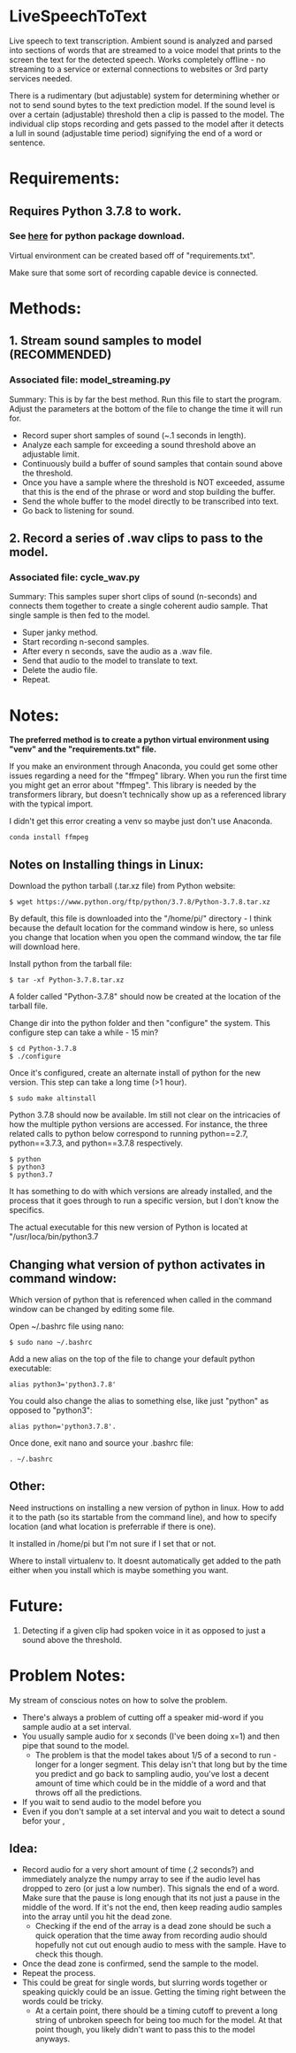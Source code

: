# LiveSpeechToText
Live speech to text transcription. Ambient sound is analyzed and parsed into sections of words that are streamed to a voice model that prints to the screen the text for the detected speech. Works completely offline - no streaming to a service or external connections to websites or 3rd party services needed.

There is a rudimentary (but adjustable) system for determining whether or not to send sound bytes to the text prediction model. If the sound level is over a certain (adjustable) threshold then a clip is passed to the model. The individual clip stops recording and gets passed to the model after it detects a lull in sound (adjustable time period) signifying the end of a word or sentence. 

# Requirements:

## Requires Python 3.7.8 to work. 

### See [here](https://www.python.org/downloads/release/python-378/) for python package download.

Virtual environment can be created based off of "requirements.txt".

Make sure that some sort of recording capable device is connected. 

# Methods:

## 1. Stream sound samples to model (RECOMMENDED)

### **Associated file:** model_streaming.py

Summary: This is by far the best method. Run this file to start the program. Adjust the parameters at the bottom of the file to change the time it will run for.

* Record super short samples of sound (~.1 seconds in length).
* Analyze each sample for exceeding a sound threshold above an adjustable limit.
* Continuously build a buffer of sound samples that contain sound above the threshold.
* Once you have a sample where the threshold is NOT exceeded, assume that this is the end of the phrase or word and stop building the buffer.
* Send the whole buffer to the model directly to be transcribed into text.
* Go back to listening for sound.

## 2. Record a series of .wav clips to pass to the model.

### **Associated file:** cycle_wav.py

Summary: This samples super short clips of sound (n-seconds) and connects them together to create a single coherent audio sample. That single sample is then fed to the model.

* Super janky method.  
* Start recording n-second samples.  
* After every n seconds, save the audio as a .wav file.  
* Send that audio to the model to translate to text.  
* Delete the audio file.  
* Repeat.  


# Notes:
**The preferred method is to create a python virtual environment using "venv" and the "requirements.txt" file.**

If you make an environment through Anaconda, you could get some other issues regarding a need for the "ffmpeg" library. When you run the first time you might get an error about "ffmpeg". This library is needed by the transformers library, but doesn't technically show up as a referenced library with the typical import.

I didn't get this error creating a venv so maybe just don't use Anaconda.

```
conda install ffmpeg
```

## Notes on Installing things in Linux:

Download the python tarball (.tar.xz file) from Python website:
```
$ wget https://www.python.org/ftp/python/3.7.8/Python-3.7.8.tar.xz
```
By default, this file is downloaded into the "/home/pi/" directory - I think because the default location for the command window is here, so unless you change that location when you open the command window, the tar file will download here.

Install python from the tarball file:
```
$ tar -xf Python-3.7.8.tar.xz
```
A folder called "Python-3.7.8" should now be created at the location of the tarball file. 

Change dir into the python folder and then "configure" the system. This configure step can take a while - 15 min?
```
$ cd Python-3.7.8
$ ./configure
```

Once it's configured, create an alternate install of python for the new version. This step can take a long time (>1 hour).
```
$ sudo make altinstall
```

Python 3.7.8 should now be available. Im still not clear on the intricacies of how the multiple python versions are accessed. For instance, the three related calls to python below correspond to running python==2.7, python==3.7.3, and python==3.7.8 respectively.
```
$ python
$ python3
$ python3.7
```
It has something to do with which versions are already installed, and the process that it goes through to run a specific version, but I don't know the specifics.

The actual executable for this new version of Python is located at "/usr/loca/bin/python3.7

## Changing what version of python activates in command window:
Which version of python that is referenced when called in the command window can be changed by editing some file.

Open ~/.bashrc file using nano:
```
$ sudo nano ~/.bashrc
```

Add a new alias on the top of the file to change your default python executable:
```
alias python3='python3.7.8'
```
You could also change the alias to something else, like just "python" as opposed to "python3":
```
alias python='python3.7.8'. 
```

Once done, exit nano and source your .bashrc file:
```
. ~/.bashrc
```

## Other:
Need instructions on installing a new version of python in linux. How to add it to the path (so its startable from the command line), and how to specify location (and what location is preferrable if there is one).

It installed in /home/pi but I'm not sure if I set that or not.
 
Where to install virtualenv to. It doesnt automatically get added to the path either when you install which is maybe something you want.



# Future:
1. Detecting if a given clip had spoken voice in it as opposed to just a sound above the threshold.

# Problem Notes:

My stream of conscious notes on how to solve the problem.

* There's always a problem of cutting off a speaker mid-word if you sample audio at a set interval.
* You usually sample audio for x seconds (I've been doing x=1) and then pipe that sound to the model.
    * The problem is that the model takes about 1/5 of a second to run - longer for a longer segment. This delay isn't that long but by the time you predict and go back to sampling audio, you've lost a decent amount of time which could be in the middle of a word and that throws off all the predictions.
* If you wait to send audio to the model before you 
* Even if you don't sample at a set interval and you wait to detect a sound befor your ,

## Idea:
* Record audio for a very short amount of time (.2 seconds?) and immediately analyze the numpy array to see if the audio level has dropped to zero (or just a low number). This signals the end of a word. Make sure that the pause is long enough that its not just a pause in the middle of the word. If it's not the end, then keep reading audio samples into the array until you hit the dead zone.
    * Checking if the end of the array is a dead zone should be such a quick operation that the time away from recording audio should hopefully not cut out enough audio to mess with the sample. Have to check this though.
* Once the dead zone is confirmed, send the sample to the model.
* Repeat the process.
* This could be great for single words, but slurring words together or speaking quickly could be an issue. Getting the timing right between the words could be tricky.
    * At a certain point, there should be a timing cutoff to prevent a long string of unbroken speech for being too much for the model. At that point though, you likely didn't want to pass this to the model anyways.